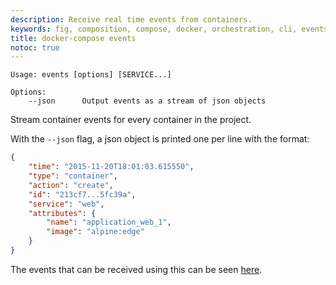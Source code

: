 ```yaml
---
description: Receive real time events from containers.
keywords: fig, composition, compose, docker, orchestration, cli, events
title: docker-compose events
notoc: true
---
```


```
Usage: events [options] [SERVICE...]

Options:
    --json      Output events as a stream of json objects
```

Stream container events for every container in the project.

With the `--json` flag, a json object is printed one per line with the
format:

```json
{
    "time": "2015-11-20T18:01:03.615550",
    "type": "container",
    "action": "create",
    "id": "213cf7...5fc39a",
    "service": "web",
    "attributes": {
        "name": "application_web_1",
        "image": "alpine:edge"
    }
}
```

The events that can be received using this can be seen [here](/engine/reference/commandline/events/#object-types).
